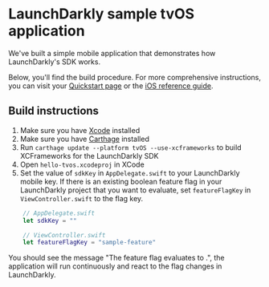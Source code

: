 # LaunchDarkly sample tvOS application

We've built a simple mobile application that demonstrates how LaunchDarkly's SDK works.

Below, you'll find the build procedure. For more comprehensive instructions, you can visit your [Quickstart page](https://app.launchdarkly.com/quickstart#/) or the [iOS reference guide](https://docs.launchdarkly.com/sdk/client-side/ios).

## Build instructions

1. Make sure you have [Xcode](https://itunes.apple.com/us/app/xcode/id497799835?ls=1&mt=12) installed
1. Make sure you have [Carthage](https://github.com/Carthage/Carthage) installed
1. Run `carthage update --platform tvOS --use-xcframeworks` to build XCFrameworks for the LaunchDarkly SDK
1. Open `hello-tvos.xcodeproj` in XCode
1. Set the value of `sdkKey` in `AppDelegate.swift` to your LaunchDarkly mobile key. If there is an existing boolean feature flag in your LaunchDarkly project that you want to evaluate, set `featureFlagKey` in `ViewController.swift` to the flag key.

```swift
    // AppDelegate.swift
    let sdkKey = ""

    // ViewController.swift
    let featureFlagKey = "sample-feature"
```

You should see the message "The <flagKey> feature flag evaluates to <flagValue>.", the application will run continuously and react to the flag changes in LaunchDarkly.
